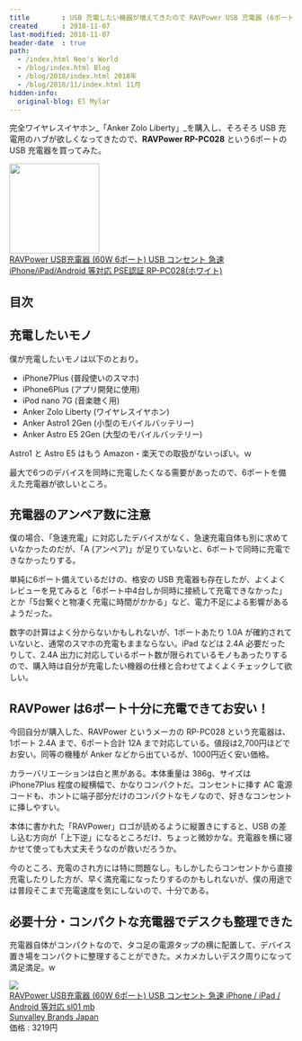 ```yaml
---
title        : USB 充電したい機器が増えてきたので RAVPower USB 充電器 (6ポート) を買ってみた
created      : 2018-11-07
last-modified: 2018-11-07
header-date  : true
path:
  - /index.html Neo's World
  - /blog/index.html Blog
  - /blog/2018/index.html 2018年
  - /blog/2018/11/index.html 11月
hidden-info:
  original-blog: El Mylar
---
```


完全ワイヤレスイヤホン_「Anker Zolo Liberty」_を購入し、そろそろ USB 充電用のハブが欲しくなってきたので、__RAVPower RP-PC028__ という6ポートの USB 充電器を買ってみた。

<div class="ad-amazon">
  <div class="ad-amazon-image">
    <a href="https://www.amazon.co.jp/dp/B01MS6QXIJ?tag=neos21-22&amp;linkCode=osi&amp;th=1&amp;psc=1">
      <img src="https://m.media-amazon.com/images/I/31JaRvuHu-L._SL160_.jpg" width="160" height="160">
    </a>
  </div>
  <div class="ad-amazon-info">
    <div class="ad-amazon-title">
      <a href="https://www.amazon.co.jp/dp/B01MS6QXIJ?tag=neos21-22&amp;linkCode=osi&amp;th=1&amp;psc=1">RAVPower USB充電器 (60W 6ポート) USB コンセント 急速 iPhone/iPad/Android 等対応 PSE認証 RP-PC028(ホワイト)</a>
    </div>
  </div>
</div>

## 目次

## 充電したいモノ

僕が充電したいモノは以下のとおり。

- iPhone7Plus (普段使いのスマホ)
- iPhone6Plus (アプリ開発に使用)
- iPod nano 7G (音楽聴く用)
- Anker Zolo Liberty (ワイヤレスイヤホン)
- Anker Astro1 2Gen (小型のモバイルバッテリー)
- Anker Astro E5 2Gen (大型のモバイルバッテリー)

Astro1 と Astro E5 はもう Amazon・楽天での取扱がないっぽい。ｗ

最大で6つのデバイスを同時に充電したくなる需要があったので、6ポートを備えた充電器が欲しいところ。

## 充電器のアンペア数に注意

僕の場合、「急速充電」に対応したデバイスがなく、急速充電自体も別に求めていなかったのだが、「A (アンペア)」が足りていないと、6ポートで同時に充電できなかったりする。

単純に6ポート備えているだけの、格安の USB 充電器も存在したが、よくよくレビューを見てみると「6ポート中4台しか同時に接続して充電できなかった」とか「5台繋ぐと物凄く充電に時間がかかる」など、電力不足による影響があるようだった。

数字の計算はよく分からないかもしれないが、1ポートあたり 1.0A が確約されていないと、通常のスマホの充電もままならない。iPad などは 2.4A 必要だったりして、2.4A 出力に対応しているポート数が限られているモノもあったりするので、購入時は自分が充電したい機器の仕様と合わせてよくよくチェックして欲しい。

## RAVPower は6ポート十分に充電できてお安い！

今回自分が購入した、RAVPower というメーカの RP-PC028 という充電器は、1ポート 2.4A まで、6ポート合計 12A まで対応している。値段は2,700円ほどでお安い。同等の機種が Anker などから出ているが、1000円近く安い価格。

カラーバリエーションは白と黒がある。本体重量は 386g、サイズは iPhone7Plus 程度の縦横幅で、かなりコンパクトだ。コンセントに挿す AC 電源コードも、ホントに端子部分だけのコンパクトなモノなので、好きなコンセントに挿しやすい。

本体に書かれた「RAVPower」ロゴが読めるように縦置きにすると、USB の差し込む方向が「上下逆」になるところだけ、ちょっと微妙かな。充電器を横に寝かせて使っても大丈夫そうなのが救いだろうか。

今のところ、充電のされ方には特に問題なし。もしかしたらコンセントから直接充電したりした方が、早く満充電になったりするのかもしれないが、僕の用途では普段そこまで充電速度を気にしないので、十分である。

## 必要十分・コンパクトな充電器でデスクも整理できた

充電器自体がコンパクトなので、タコ足の電源タップの横に配置して、デバイス置き場をコンパクトに整理することができた。メカメカしいデスク周りになって満足満足。w

<div class="ad-rakuten">
  <div class="ad-rakuten-image">
    <a href="https://hb.afl.rakuten.co.jp/hgc/g00t39r2.waxyca1b.g00t39r2.waxydfc0/?pc=https%3A%2F%2Fitem.rakuten.co.jp%2Fsunvalleybrandsjapan%2Frp-pc028%2F&amp;m=http%3A%2F%2Fm.rakuten.co.jp%2Fsunvalleybrandsjapan%2Fi%2F10000038%2F">
      <img src="https://thumbnail.image.rakuten.co.jp/@0_mall/sunvalleybrandsjapan/cabinet/20/20-2/rp-pc028.jpg?_ex=128x128">
    </a>
  </div>
  <div class="ad-rakuten-info">
    <div class="ad-rakuten-title">
      <a href="https://hb.afl.rakuten.co.jp/hgc/g00t39r2.waxyca1b.g00t39r2.waxydfc0/?pc=https%3A%2F%2Fitem.rakuten.co.jp%2Fsunvalleybrandsjapan%2Frp-pc028%2F&amp;m=http%3A%2F%2Fm.rakuten.co.jp%2Fsunvalleybrandsjapan%2Fi%2F10000038%2F">RAVPower USB充電器 (60W 6ポート) USB コンセント 急速 iPhone / iPad / Android 等対応 sl01 mb</a>
    </div>
    <div class="ad-rakuten-shop">
      <a href="https://hb.afl.rakuten.co.jp/hgc/g00t39r2.waxyca1b.g00t39r2.waxydfc0/?pc=https%3A%2F%2Fwww.rakuten.co.jp%2Fsunvalleybrandsjapan%2F&amp;m=http%3A%2F%2Fm.rakuten.co.jp%2Fsunvalleybrandsjapan%2F">Sunvalley Brands Japan</a>
    </div>
    <div class="ad-rakuten-price">価格 : 3219円</div>
  </div>
</div>
